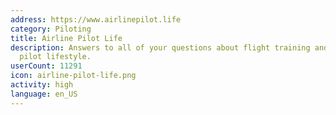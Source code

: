 ```yaml
---
address: https://www.airlinepilot.life
category: Piloting
title: Airline Pilot Life
description: Answers to all of your questions about flight training and the airline
  pilot lifestyle.
userCount: 11291
icon: airline-pilot-life.png
activity: high
language: en_US
---
```

